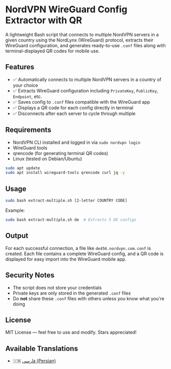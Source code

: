 # NordVPN WireGuard Config Extractor with QR

A lightweight Bash script that connects to multiple NordVPN servers in a given country using the NordLynx (WireGuard) protocol, extracts their WireGuard configuration, and generates ready-to-use `.conf` files along with terminal-displayed QR codes for mobile use.

## Features

- ✅ Automatically connects to multiple NordVPN servers in a country of your choice
- ✅ Extracts WireGuard configuration including `PrivateKey`, `PublicKey`, `Endpoint`, etc.
- ✅ Saves config to `.conf` files compatible with the WireGuard app
- ✅ Displays a QR code for each config directly in terminal
- ✅ Disconnects after each server to cycle through multiple

## Requirements

- NordVPN CLI installed and logged in via `sudo nordvpn login`
- WireGuard tools
- qrencode (for generating terminal QR codes)
- Linux (tested on Debian/Ubuntu)

```bash
sudo apt update
sudo apt install wireguard-tools qrencode curl jq -y
```

## Usage

```bash
sudo bash extract-multiple.sh [2-letter COUNTRY CODE]
```

Example:

```bash
sudo bash extract-multiple.sh de  # Extracts 5 DE configs
```

## Output

For each successful connection, a file like `de456.nordvpn.com.conf` is created.
Each file contains a complete WireGuard config, and a QR code is displayed for easy import into the WireGuard mobile app.

## Security Notes

- The script does not store your credentials
- Private keys are only stored in the generated `.conf` files
- Do **not** share these `.conf` files with others unless you know what you're doing

## License

MIT License — feel free to use and modify. Stars appreciated!

## Available Translations

- 🇮🇷 [فارسی (Persian)](README.fa.md)
